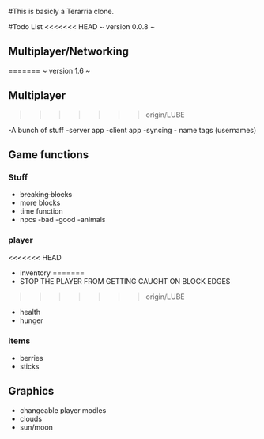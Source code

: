 #This is basicly a Terarria clone.

#Todo List
<<<<<<< HEAD
~ version 0.0.8 ~
## Multiplayer/Networking
=======
~ version 1.6 ~
## Multiplayer
>>>>>>> origin/LUBE

-A bunch of stuff
      -server app 
      -client app
      -syncing 
      - name tags (usernames)

## Game functions
### Stuff

- ~~breaking blocks~~
- more blocks
- time function
- npcs
  -bad 
  -good
  -animals

### player

<<<<<<< HEAD
- inventory 
=======
- STOP THE PLAYER FROM GETTING CAUGHT ON BLOCK EDGES
>>>>>>> origin/LUBE
- health
- hunger

### items

- berries
- sticks

## Graphics

- changeable player modles
- clouds
- sun/moon
